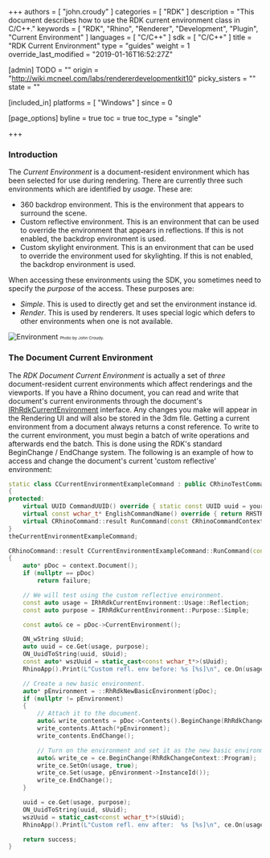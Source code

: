 +++
authors = [ "john.croudy" ]
categories = [ "RDK" ]
description = "This document describes how to use the RDK current environment class in C/C++."
keywords = [ "RDK", "Rhino", "Renderer", "Development", "Plugin", "Current Environment" ]
languages = [ "C/C++" ]
sdk = [ "C/C++" ]
title = "RDK Current Environment"
type = "guides"
weight = 1
override_last_modified = "2019-01-16T16:52:27Z"

[admin]
TODO = ""
origin = "http://wiki.mcneel.com/labs/rendererdevelopmentkit10"
picky_sisters = ""
state = ""

[included_in]
platforms = [ "Windows" ]
since = 0

[page_options]
byline = true
toc = true
toc_type = "single"

+++
### Introduction
The _Current Environment_ is a document-resident environment which has been selected for use during rendering. There are currently three such environments which are identified by _usage_. These are:

* 360 backdrop environment. This is the environment that appears to surround the scene.
* Custom reflective environment. This is an environment that can be used to override the environment that appears in reflections. If this is not enabled, the backdrop environment is used.
* Custom skylight environment. This is an environment that can be used to override the environment used for skylighting. If this is not enabled, the backdrop environment is used.

When accessing these environments using the SDK, you sometimes need to specify the _purpose_ of the access. These purposes are:

* _Simple_. This is used to directly get and set the environment instance id.
* _Render_. This is used by renderers. It uses special logic which defers to other environments when one is not available.

![Environment](/images/rdk-environment.jpg)
<small><small><small>Photo by John Croudy.</small></small></small>

### The Document Current Environment
The _RDK Document Current Environment_ is actually a set of _three_ document-resident current environments which affect renderings and the viewports. If you have a Rhino document, you can read and write that document's current environments through the document's [IRhRdkCurrentEnvironment](/api/cpp/class_i_rh_rdk_current_environment.html) interface. Any changes you make will appear in the Rendering UI and will also be stored in the 3dm file. Getting a current environment from a document always returns a const reference. To write to the current environment, you must begin a batch of write operations and afterwards end the batch. This is done using the RDK's standard BeginChange / EndChange system. The following is an example of how to access and change the document's current 'custom reflective' environment:
```cpp
static class CCurrentEnvironmentExampleCommand : public CRhinoTestCommand
{
protected:
	virtual UUID CommandUUID() override { static const UUID uuid = your_uuid_here; return uuid; }
	virtual const wchar_t* EnglishCommandName() override { return RHSTR_LIT(L"MyCurrentEnvCmd"); }
	virtual CRhinoCommand::result RunCommand(const CRhinoCommandContext& context) override;
}
theCurrentEnvironmentExampleCommand;

CRhinoCommand::result CCurrentEnvironmentExampleCommand::RunCommand(const CRhinoCommandContext& context)
{
	auto* pDoc = context.Document();
	if (nullptr == pDoc)
		return failure;

	// We will test using the custom reflective environment.
	const auto usage = IRhRdkCurrentEnvironment::Usage::Reflection;
	const auto purpose = IRhRdkCurrentEnvironment::Purpose::Simple;

	const auto& ce = pDoc->CurrentEnvironment();

	ON_wString sUuid;
	auto uuid = ce.Get(usage, purpose);
	ON_UuidToString(uuid, sUuid);
	const auto* wszUuid = static_cast<const wchar_t*>(sUuid);
	RhinoApp().Print(L"Custom refl. env before: %s [%s]\n", ce.On(usage) ? L"on" : L"off", wszUuid);

	// Create a new basic environment.
	auto* pEnvironment = ::RhRdkNewBasicEnvironment(pDoc);
	if (nullptr != pEnvironment)
	{
		// Attach it to the document.
		auto& write_contents = pDoc->Contents().BeginChange(RhRdkChangeContext::Program);
		write_contents.Attach(*pEnvironment);
		write_contents.EndChange();

		// Turn on the environment and set it as the new basic environment.
		auto& write_ce = ce.BeginChange(RhRdkChangeContext::Program);
		write_ce.SetOn(usage, true);
		write_ce.Set(usage, pEnvironment->InstanceId());
		write_ce.EndChange();
	}

	uuid = ce.Get(usage, purpose);
	ON_UuidToString(uuid, sUuid);
	wszUuid = static_cast<const wchar_t*>(sUuid);
	RhinoApp().Print(L"Custom refl. env after:  %s [%s]\n", ce.On(usage) ? L"on" : L"off", wszUuid);

	return success;
}
```
